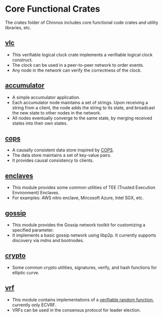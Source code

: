 # Core Functional Crates

The crates folder of Chronos includes core functional code crates and utility libraries, etc.

## [vlc](./vlc/)

- This verifiable logical clock crate implements a verifiable logical clock construct. 
- The clock can be used in a peer-to-peer network to order events. 
- Any node in the network can verify the correctness of the clock.

## [accumulator](./accumulator/)

- A simple accumulator application.
- Each accumulator node maintains a set of strings. Upon receiving a string from a client, the node adds the string to its state, and broadcast the new state to other nodes in the network. 
- All nodes eventually converge to the same state, by merging received states into their own states.

## [cops](./cops/)

- A causally consistent data store inspired by [COPS](https://www.cs.cmu.edu/~dga/papers/cops-sosp2011.pdf).
- The data store maintains a set of key-value pairs. 
- It provides causal consistency to clients.

## [enclaves](./enclaves/)

- This module provides some common utilities of TEE (Trusted Execution Environment) Enclaves. 
- For examples: AWS nitro enclave, Mircosoft Azure, Intel SGX, etc.

## [gossip](./gossip/)

- This module provides the Gossip network toolkit for customizing a specified parameter. 
- It implements a basic gossip network using libp2p. It currently supports discovery via mdns and bootnodes.

## [crypto](./crypto/)

- Some common crypto utilities, signatures, verify, and hash functions for elliptic curve.

## [vrf](./vrf/)

- This module contains implementations of a [verifiable random function](https://en.wikipedia.org/wiki/Verifiable_random_function), currently only ECVRF. 
- VRFs can be used in the consensus protocol for leader election.